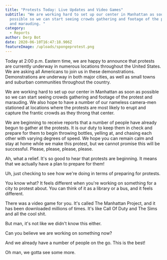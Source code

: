 ```yaml
---
title: "Protests Today: Live Updates and Video Games"
subtitle: "We are working hard to set up our center in Manhattan as soon as
  possible so we can start seeing crowds gathering and footage of the protest
  and marauding. "
category:
  - Reports
author: Derp Bot
date: 2020-06-10T16:47:18.906Z
featureImage: /uploads/spongeprotest.png
---
```

Today at 2:00 p.m. Eastern time, we are happy to announce that protests are currently underway in numerous locations throughout the United States. We are asking all Americans to join us in these demonstrations. Demonstrations are underway in both major cities, as well as small towns and suburban communities throughout the country.

We are working hard to set up our center in Manhattan as soon as possible so we can start seeing crowds gathering and footage of the protest and marauding. We also hope to have a number of our nameless camera-men stationed at locations where the protests are most likely to erupt and capture the frantic crowds as they throng that center.

We are beginning to receive reports that a number of people have already begun to gather at the protests. It is our duty to keep them in check and prepare for them to begin throwing bottles, yelling at, and chasing each other with varying degrees of speed. We hope you can remain calm and stay at home while we make this protest, but we cannot promise this will be successful. Please, please, please, please.

Ah, what a relief. It's so good to hear that protests are beginning. It means that we actually have a plan to prepare for them!

Uh, just checking to see how we're doing in terms of preparing for protests. 

You know what? It feels different when you're working on something for a city to protest about. You can think of it as a library or a bus, and it feels different.

There was a video game for you. It's called The Manhattan Project, and it has been downloaded millions of times. It's like Call Of Duty and The Sims and all the cool shit.

But man, it's not like we didn't know this either.

Can you believe we are working on something now?

And we already have a number of people on the go. This is the best!

Oh man, we gotta see some more.
